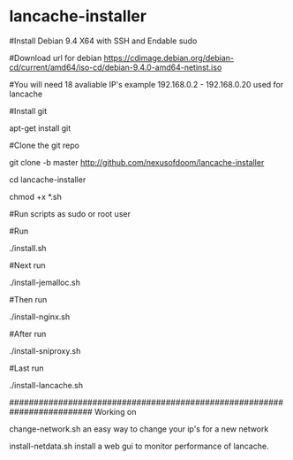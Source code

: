 # lancache-installer
 
 #Install Debian 9.4 X64 with SSH and Endable sudo
 
 #Download url for debian 
  https://cdimage.debian.org/debian-cd/current/amd64/iso-cd/debian-9.4.0-amd64-netinst.iso
 
 #You will need 18 avaliable IP's example 192.168.0.2 - 192.168.0.20 used for lancache
 
 #Install git 
 
 apt-get install git

#Clone the git repo
 
 git clone -b master http://github.com/nexusofdoom/lancache-installer
 
 cd lancache-installer 
 
 chmod +x *.sh 

#Run scripts as sudo or root user

#Run 
 
 ./install.sh
 
#Next run
 
 ./install-jemalloc.sh

#Then run 
 
 ./install-nginx.sh

#After run 
 
 ./install-sniproxy.sh

#Last run 
 
 ./install-lancache.sh
 
#########################################################################
Working on 

change-network.sh	 an easy way to change your ip's for a new network

install-netdata.sh install a web gui to monitor performance of lancache.

